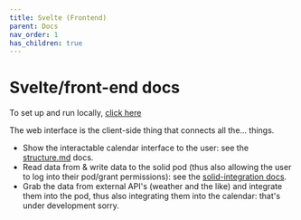 ```yaml
---
title: Svelte (Frontend)
parent: Docs
nav_order: 1
has_children: true
---
```


# Svelte/front-end docs

To set up and run locally, [click here](setup-and-run)

The web interface is the client-side thing that connects all the... things.
- Show the interactable calendar interface to the user: see the [structure.md](structure) docs.
- Read data from & write data to the solid pod (thus also allowing the user to log into their pod/grant permissions): see the [solid-integration docs](solid-integration).
- Grab the data from external API's (weather and the like) and integrate them into the pod, thus also integrating them into the calendar: that's under development sorry.

